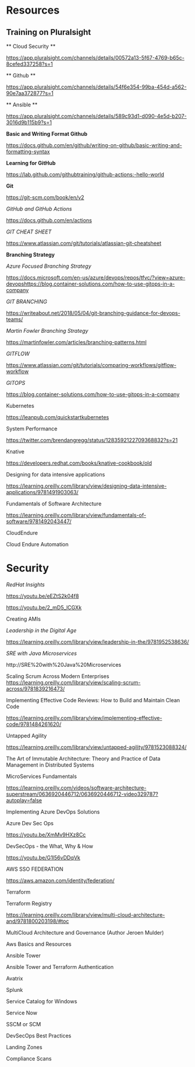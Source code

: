 # Resources

## Training on Pluralsight

** Cloud Security **

https://app.pluralsight.com/channels/details/00572a13-5f67-4769-b65c-8cefed337258?s=1


** Github **

https://app.pluralsight.com/channels/details/54f6e354-99ba-454d-a562-90e7aa372877?s=1

** Ansible **

https://app.pluralsight.com/channels/details/589c93d1-d090-4e5d-b207-3016d9b115b9?s=1

 
**Basic and Writing Format Github**

https://docs.github.com/en/github/writing-on-github/basic-writing-and-formatting-syntax

**Learning for GitHub**

https://lab.github.com/githubtraining/github-actions:-hello-world 
 
**Git**

https://git-scm.com/book/en/v2  

*GitHub and GitHub Actions* 

https://docs.github.com/en/actions


*GIT CHEAT SHEET*

https://www.atlassian.com/git/tutorials/atlassian-git-cheatsheet


**Branching Strategy**  

*Azure Focused Branching Strategy*

https://docs.microsoft.com/en-us/azure/devops/repos/tfvc/?view=azure-devopshttps://blog.container-solutions.com/how-to-use-gitops-in-a-company

*GIT BRANCHING*

https://writeabout.net/2018/05/04/git-branching-guidance-for-devops-teams/ 


*Martin Fowler Branching Strategy*

https://martinfowler.com/articles/branching-patterns.html


*GITFLOW*

https://www.atlassian.com/git/tutorials/comparing-workflows/gitflow-workflow
 

*GITOPS* 

https://blog.container-solutions.com/how-to-use-gitops-in-a-company







Kubernetes 

https://leanpub.com/quickstartkubernetes 



 

System Performance  

https://twitter.com/brendangregg/status/1283592122709368832?s=21 

Knative 

https://developers.redhat.com/books/knative-cookbook/old 

 

Designing for data intensive applications 

https://learning.oreilly.com/library/view/designing-data-intensive-applications/9781491903063/ 
 

Fundamentals of Software Architecture  
                                                                                                                                                                                                                                                  
https://learning.oreilly.com/library/view/fundamentals-of-software/9781492043447/ 
  

CloudEndure 

Cloud Endure Automation 

 
 
# Security

*RedHat Insights*

https://youtu.be/eEZtS2k04f8

https://youtu.be/2_mD5_lCGXk


Creating AMIs 

 

*Leadership in the Digital Age* 

https://learning.oreilly.com/library/view/leadership-in-the/9781952538636/

*SRE with Java Microservices* 

http://SRE%20with%20Java%20Microservices
 

Scaling Scrum Across Modern Enterprises 
https://learning.oreilly.com/library/view/scaling-scrum-across/9781839216473/
 

Implementing Effective Code Reviews: How to Build and Maintain Clean Code 

https://learning.oreilly.com/library/view/implementing-effective-code/9781484261620/
 

Untapped Agility 

https://learning.oreilly.com/library/view/untapped-agility/9781523088324/
 

The Art of Immutable Architecture: Theory and Practice of Data Management in Distributed Systems 
 

MicroServices Fundamentals 

https://learning.oreilly.com/videos/software-architecture-superstream/0636920446712/0636920446712-video329787?autoplay=false


Implementing Azure DevOps Solutions 

Azure Dev Sec Ops

https://youtu.be/XmMv9HXz8Cc

DevSecOps - the What, Why & How

https://youtu.be/G1l56vDDqVk

AWS SSO FEDERATION

https://aws.amazon.com/identity/federation/ 

 

Terraform 

Terraform Registry


https://learning.oreilly.com/library/view/multi-cloud-architecture-and/9781800203198/#toc
 

MultiCloud Architecture and Governance (Author Jeroen Mulder) 

 

Aws Basics and Resources 

 

Ansible Tower 

 

 

Ansible Tower and Terraform Authentication 

 

 

Avatrix  

 
Splunk
 

Service Catalog for Windows 

 

Service Now    
 

SSCM or SCM 

 

DevSecOps Best Practices 

 

Landing Zones 

 

Compliance Scans 

 


 

 

 

 

 

 

 
